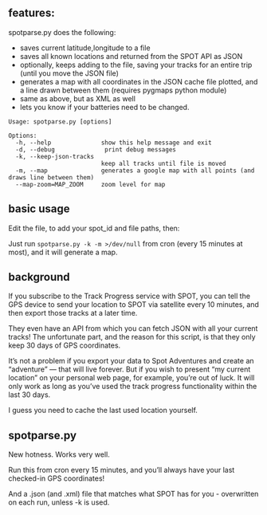 
features:
--------
spotparse.py does the following:
 * saves current latitude,longitude to a file
 * saves all known locations and returned from the SPOT API as JSON
 * optionally, keeps adding to the file, saving your tracks for an entire trip (until you move the JSON file)
 * generates a map with all coordinates in the JSON cache file plotted, and a line drawn between them (requires pygmaps python module)
 * same as above, but as XML as well
 * lets you know if your batteries need to be changed.

```
Usage: spotparse.py [options]

Options:
  -h, --help              show this help message and exit
  -d, --debug              print debug messages
  -k, --keep-json-tracks
                          keep all tracks until file is moved
  -m, --map               generates a google map with all points (and draws line between them)
  --map-zoom=MAP_ZOOM     zoom level for map
```

basic usage
-----------
Edit the file, to add your spot_id and file paths, then:

Just run `spotparse.py -k -m >/dev/null` from cron (every 15 minutes at most), and it will generate a map.

background
----------
If you subscribe to the Track Progress service with SPOT, you can tell the GPS device to send your location to SPOT via satellite every 10 minutes, and then export those tracks at a later time.

They even have an API from which you can fetch JSON with all your current tracks! The unfortunate part, and the reason for this script, is that they only keep 30 days of GPS coordinates.

It’s not a problem if you export your data to Spot Adventures and create an “adventure” — that will live forever. But if you wish to present “my current location” on your personal web page, for example, you’re out of luck. It will only work as long as you’ve used the track progress functionality within the last 30 days.

I guess you need to cache the last used location yourself.

spotparse.py
------------
New hotness. Works very well.

Run this from cron every 15 minutes, and you’ll always have your last checked-in GPS coordinates!

And a .json (and .xml) file that matches what SPOT has for you - overwritten on each run, unless -k is used.

